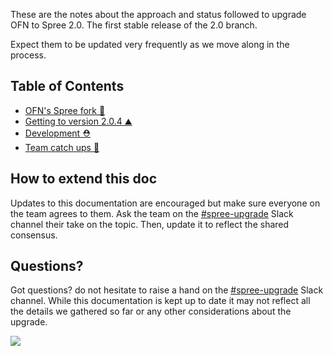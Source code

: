 These are the notes about the approach and status followed to upgrade OFN to Spree 2.0. The first stable release of the 2.0 branch.

Expect them to be updated very frequently as we move along in the process.

## Table of Contents

* [OFN's Spree fork 🍴 ](https://github.com/openfoodfoundation/openfoodnetwork/wiki/OFN's-Spree-fork%F0%9F%8D%B4)
* [Getting to version 2.0.4 ⛰ ](https://github.com/openfoodfoundation/openfoodnetwork/wiki/Getting-to-version-2.0.4-%E2%9B%B0)
* [Development ⛑ ](https://github.com/openfoodfoundation/openfoodnetwork/wiki/Development-%E2%9B%91)
* [Team catch ups 💬 ](https://github.com/openfoodfoundation/openfoodnetwork/wiki/Team-catch-ups--%F0%9F%92%AC)

## How to extend this doc

Updates to this documentation are encouraged but make sure everyone on the team agrees to them. Ask the team on the [#spree-upgrade](https://openfoodnetwork.slack.com/messages/C4NDJT3FY/) Slack channel their take on the topic. Then, update it to reflect the shared consensus.

## Questions?

Got questions? do not hesitate to raise a hand on the [#spree-upgrade](https://openfoodnetwork.slack.com/messages/C4NDJT3FY/) Slack channel. While this documentation is kept up to date it may not reflect all the details we gathered so far or any other considerations about the upgrade.

![](https://media.giphy.com/media/aqYZmnZwfvTmo/giphy.gif)